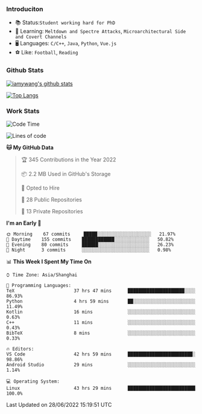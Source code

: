 ### Introduciton

- 📚 Status:`Student working hard for PhD`
- 🔎 Learning: `Meltdown and Spectre Attacks`, `Microarchitectural Side and Covert Channels`
- 🖥️ Languages: `C/C++`, `Java`, `Python`, `Vue.js`
- ⚽ Like: `Football`, `Reading`

### Github Stats

[![iamywang's github stats](https://github-readme-stats.vercel.app/api?username=iamywang&count_private=true&show_icons=true)]()

[![Top Langs](https://github-readme-stats.vercel.app/api/top-langs/?username=iamywang&layout=compact)]()

### Work Stats

<!--START_SECTION:waka-->
![Code Time](http://img.shields.io/badge/Code%20Time-470%20hrs%2044%20mins-blue)

![Lines of code](https://img.shields.io/badge/From%20Hello%20World%20I%27ve%20Written--38%20Thousand%20lines%20of%20code-blue)

**🐱 My GitHub Data** 

> 🏆 345 Contributions in the Year 2022
 > 
> 📦 2.2 MB Used in GitHub's Storage 
 > 
> 💼 Opted to Hire
 > 
> 📜 28 Public Repositories 
 > 
> 🔑 13 Private Repositories  
 > 
**I'm an Early 🐤** 

```text
🌞 Morning    67 commits     █████░░░░░░░░░░░░░░░░░░░░   21.97% 
🌆 Daytime    155 commits    ████████████░░░░░░░░░░░░░   50.82% 
🌃 Evening    80 commits     ██████░░░░░░░░░░░░░░░░░░░   26.23% 
🌙 Night      3 commits      ░░░░░░░░░░░░░░░░░░░░░░░░░   0.98%

```


📊 **This Week I Spent My Time On** 

```text
⌚︎ Time Zone: Asia/Shanghai

💬 Programming Languages: 
TeX                      37 hrs 47 mins      █████████████████████░░░░   86.93% 
Python                   4 hrs 59 mins       ██░░░░░░░░░░░░░░░░░░░░░░░   11.49% 
Kotlin                   16 mins             ░░░░░░░░░░░░░░░░░░░░░░░░░   0.63% 
C++                      11 mins             ░░░░░░░░░░░░░░░░░░░░░░░░░   0.43% 
BibTeX                   8 mins              ░░░░░░░░░░░░░░░░░░░░░░░░░   0.33%

🔥 Editors: 
VS Code                  42 hrs 59 mins      ████████████████████████░   98.86% 
Android Studio           29 mins             ░░░░░░░░░░░░░░░░░░░░░░░░░   1.14%

💻 Operating System: 
Linux                    43 hrs 29 mins      █████████████████████████   100.0%

```


 Last Updated on 28/06/2022 15:19:51 UTC
<!--END_SECTION:waka-->
